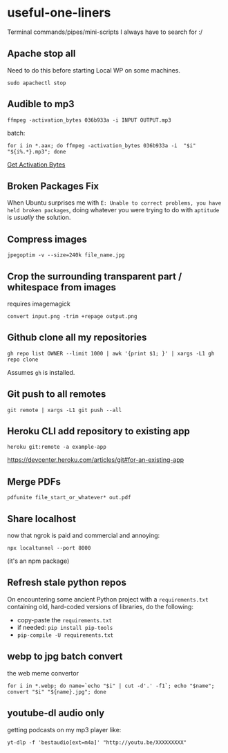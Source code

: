 # useful-one-liners
Terminal commands/pipes/mini-scripts I always have to search for :/

## Apache stop all

Need to do this before starting Local WP on some machines.

`sudo apachectl stop`

## Audible to mp3

`ffmpeg -activation_bytes 036b933a -i INPUT OUTPUT.mp3`

batch:

`for i in *.aax; do ffmpeg -activation_bytes 036b933a -i  "$i" "${i%.*}.mp3"; done`

[Get Activation Bytes](https://audible-converter.ml)

## Broken Packages Fix

When Ubuntu surprises me with `E: Unable to correct problems, you have held broken packages`, doing whatever you were trying to do with `aptitude` is *usually* the solution.

## Compress images

`jpegoptim -v --size=240k file_name.jpg`

## Crop the surrounding transparent part / whitespace from images

requires imagemagick

`convert input.png -trim +repage output.png`

## Github clone all my repositories

`gh repo list OWNER --limit 1000 | awk '{print $1; }' | xargs -L1 gh repo clone`

Assumes `gh` is installed.

## Git push to all remotes

`git remote | xargs -L1 git push --all`

## Heroku CLI add repository to existing app

`heroku git:remote -a example-app`

<https://devcenter.heroku.com/articles/git#for-an-existing-app>

## Merge PDFs

`pdfunite file_start_or_whatever* out.pdf`

## Share localhost

now that ngrok is paid and commercial and annoying:

`npx localtunnel --port 8000`

(it's an npm package)

## Refresh stale python repos

On encountering some ancient Python project with a `requirements.txt` containing old, hard-coded versions of libraries, do the following:

* copy-paste the `requirements.txt`
* if needed: `pip install pip-tools`
* `pip-compile -U requirements.txt`

## webp to jpg batch convert

the web meme convertor

```
for i in *.webp; do name=`echo "$i" | cut -d'.' -f1`; echo "$name"; convert "$i" "${name}.jpg"; done
```

## youtube-dl audio only

getting podcasts on my mp3 player like:

`yt-dlp -f 'bestaudio[ext=m4a]' "http://youtu.be/XXXXXXXXX"`

